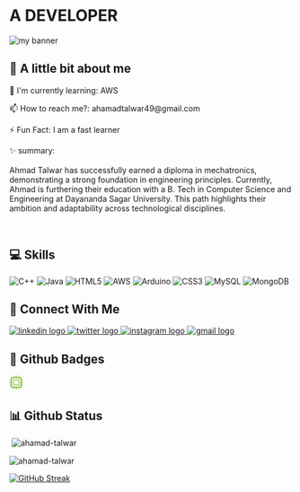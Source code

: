 #  A DEVELOPER

<img width="100%" src="https://www.lambdatest.com/resources/images/news24.gif" height="60%;" alt="my banner">

## 💫 A little bit about me
<p>🌱 I'm currently learning:    AWS</p>
<p>📫 How to reach me?:    ahamadtalwar49@gmail.com</p>
<p>⚡️ Fun Fact:     I am a fast learner</p>
<p>✨ summary:  <br> <br> Ahmad Talwar has successfully earned a diploma in mechatronics, demonstrating a strong foundation in engineering principles. Currently, Ahmad is furthering their education with a B. Tech in Computer Science and Engineering at Dayananda Sagar University. This path highlights their ambition and adaptability across technological disciplines.</p> <br>

## 💻 Skills
![C++](https://img.shields.io/badge/c++-%2300599C.svg?style=plastic&logo=c%2B%2B&logoColor=white) ![Java](https://img.shields.io/badge/java-%23ED8B00.svg?style=plastic&logo=openjdk&logoColor=white) ![HTML5](https://img.shields.io/badge/html5-%23E34F26.svg?style=plastic&logo=html5&logoColor=white) ![AWS](https://img.shields.io/badge/AWS-%23FF9900.svg?style=plastic&logo=amazon-aws&logoColor=white) ![Arduino](https://img.shields.io/badge/-Arduino-00979D?style=plastic&logo=Arduino&logoColor=white) ![CSS3](https://img.shields.io/badge/css3-%231572B6.svg?style=plastic&logo=css3&logoColor=white) ![MySQL](https://img.shields.io/badge/mysql-%2300000f.svg?style=plastic&logo=mysql&logoColor=white) ![MongoDB](https://img.shields.io/badge/MongoDB-%234ea94b.svg?style=plastic&logo=mongodb&logoColor=white)


## 👥 Connect With Me
<p align="left">
<div align="left">
  <a href="https://www.linkedin.com/in/ahamad-talwar/" target="_blank">
    <img src="https://raw.githubusercontent.com/maurodesouza/profile-readme-generator/master/src/assets/icons/social/linkedin/default.svg" width="52" height="40" alt="linkedin logo"  />
  </a>
  <a href="https://twitter.com/TalwarAham8066" target="_blank">
    <img src="https://raw.githubusercontent.com/maurodesouza/profile-readme-generator/master/src/assets/icons/social/twitter/default.svg" width="52" height="40" alt="twitter logo"  />
  </a>
  <a href="https://www.instagram.com/_.ahamad7._/?next=https%3A%2F%2Faccountscenter.instagram.com%2F%3F__coig_login%3D1" target="_blank">
    <img src="https://raw.githubusercontent.com/maurodesouza/profile-readme-generator/master/src/assets/icons/social/instagram/default.svg" width="52" height="40" alt="instagram logo"  />
  </a>
  <a href="ahamadtalwar49@gmail.com" target="_blank">
    <img src="https://raw.githubusercontent.com/maurodesouza/profile-readme-generator/master/src/assets/icons/social/gmail/default.svg" width="52" height="40" alt="gmail logo"  />
  </a>
</div>
</p>

## 🌟 Github Badges
<p>
<img src="https://raw.githubusercontent.com/acervenky/animated-github-badges/master/assets/devbadge.gif" height="24px">
</p>



## 📊 Github Status

<p>&nbsp;<img align="center" src="https://github-readme-stats.vercel.app/api?username=ahamad-talwar&show_icons=true&locale=en" alt="ahamad-talwar" /></p>

<p><img align="center" src="https://github-readme-streak-stats.herokuapp.com/?user=ahamad-talwar&" alt="ahamad-talwar" /></p>

<a href="https://git.io/streak-stats"><img src="https://streak-stats.demolab.com?user=ahamadtalwar&theme=github-dark-dimmed&border_radius=3" alt="GitHub Streak" /></a>
